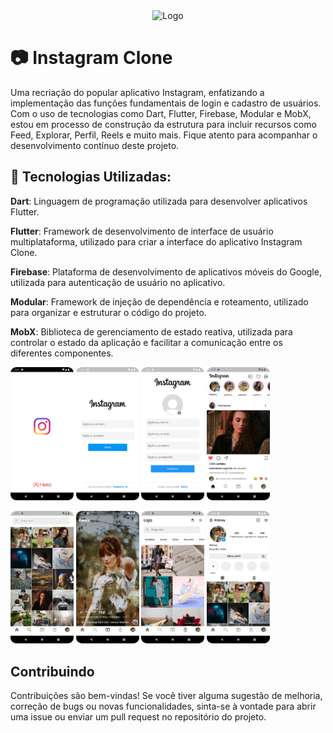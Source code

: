 <div align="center">
    <img src="https://upload.wikimedia.org/wikipedia/commons/thumb/a/a5/Instagram_icon.png/768px-Instagram_icon.png" alt="Logo" style="width: 100px; height: 100px;">
</div>

# 📷 Instagram Clone

Uma recriação do popular aplicativo Instagram, enfatizando a implementação das funções fundamentais de login e cadastro de usuários. Com o uso de tecnologias como Dart, Flutter, Firebase, Modular e MobX, estou em processo de construção da estrutura para incluir recursos como Feed, Explorar, Perfil, Reels e muito mais. Fique atento para acompanhar o desenvolvimento contínuo deste projeto.

## 🚀 Tecnologias Utilizadas:

**Dart**: Linguagem de programação utilizada para desenvolver aplicativos Flutter.

**Flutter**: Framework de desenvolvimento de interface de usuário multiplataforma, utilizado para criar a interface do aplicativo Instagram Clone.

**Firebase**: Plataforma de desenvolvimento de aplicativos móveis do Google, utilizada para autenticação de usuário no aplicativo.

**Modular**: Framework de injeção de dependência e roteamento, utilizado para organizar e estruturar o código do projeto.

**MobX**: Biblioteca de gerenciamento de estado reativa, utilizada para controlar o estado da aplicação e facilitar a comunicação entre os diferentes componentes.

<p>
<img src="screenshots/Screenshot_01.png" width="20%">
<img src="screenshots/Screenshot_02.png" width="20%">
<img src="screenshots/Screenshot_03.png" width="20%">
<img src="screenshots/Screenshot_04.png" width="20%">
</p>

<p>
<img src="screenshots/Screenshot_05.png" width="20%">
<img src="screenshots/Screenshot_06.png" width="20%">
<img src="screenshots/Screenshot_07.png" width="20%">
<img src="screenshots/Screenshot_08.png" width="20%">
</p>


## Contribuindo

Contribuições são bem-vindas! Se você tiver alguma sugestão de melhoria, correção de bugs ou novas funcionalidades, sinta-se à vontade para abrir uma issue ou enviar um pull request no repositório do projeto.
